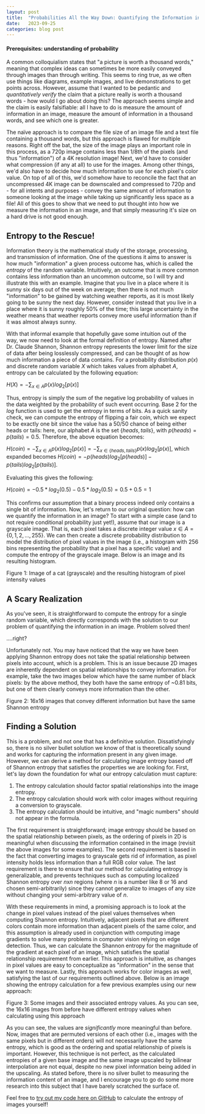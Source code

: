 ```yaml
---
layout: post
title:  "Probabilities All the Way Down: Quantifying the Information in an Image"
date:   2023-09-25
categories: blog post
---
```

#### Prerequisites: understanding of probability

A common colloquialism states that "a picture is worth a thousand words," meaning that complex ideas can sometimes be more easily conveyed through images than through writing. This seems to ring true, as we often use things like diagrams, example images, and live demonstrations to get points across. However, assume that I wanted to be pedantic and *quantitatively verify* the claim that a picture really is worth a thousand words - how would I go about doing this? The approach seems simple and the claim is easily falsifiable: all I have to do is measure the amount of information in an image, measure the amount of information in a thousand words, and see which one is greater.

The naïve approach is to compare the file size of an image file and a text file containing a thousand words, but this approach is flawed for multiple reasons. Right off the bat, the size of the image plays an important role in this process, as a 720p image contains less than 1/8th of the pixels (and thus "information") of a 4K resolution image! Next, we'd have to consider what compression (if any at all) to use for the images. Among other things, we'd also have to decide how much information to use for each pixel's color value. On top of all of this, we'd somehow have to reconcile the fact that an uncompressed 4K image can be downscaled and compressed to 720p and - for all intents and purposes - convey the same amount of information to someone looking at the image while taking up significantly less space as a file! All of this goes to show that we need to put thought into how we measure the information in an image, and that simply measuring it's size on a hard drive is not good enough.

## Entropy to the Rescue!

Information theory is the mathematical study of the storage, processing, and transmission of information. One of the questions it aims to answer is how much "information" a given process outcome has, which is called the *entropy* of the random variable. Intuitively, an outcome that is more common contains less information than an uncommon outcome, so I will try and illustrate this with an example. Imagine that you live in a place where it is sunny six days out of the week on average; then there is not much "information" to be gained by watching weather reports, as it is most likely going to be sunny the next day. However, consider instead that you live in a place where it is sunny roughly 50% of the time; this large uncertainty in the weather means that weather reports convey more useful information than if it was almost always sunny.

With that informal example that hopefully gave some intuition out of the way, we now need to look at the formal definition of entropy. Named after Dr. Claude Shannon, Shannon entropy represents the lower limit for the size of data after being losslessly compressed, and can be thought of as how much information a piece of data contains. For a probability distribution $p(x)$ and discrete random variable $X$ which takes values from alphabet $A$, entropy can be calculated by the following equation:

$H(X) = -\sum_{x \in A}p(x)log_2[p(x)]$

Thus, entropy is simply the sum of the negative log probability of values in the data weighted by the probability of such event occurring. Base 2 for the $log$ function is used to get the entropy in terms of bits. As a quick sanity check, we can compute the entropy of flipping a fair coin, which we expect to be exactly one bit since the value has a 50/50 chance of being either heads or tails: here, our alphabet $A$ is the set $\{heads, tails\}$, with $p(heads)=p(tails)=0.5$. Therefore, the above equation becomes:

$H(coin)=-\sum_{x \in A}p(x)log_2[p(x)]=-\sum_{x \in \{heads, tails\}}p(x)log_2[p(x)]$, which expanded becomes
$H(coin)=-p(heads)log_2[p(heads)]-p(tails)log_2[p(tails)]$.

Evaluating this gives the following:

$H(coin)=-0.5*log_2(0.5)-0.5*log_2(0.5)=0.5+0.5=1$

This confirms our assumption that a binary process indeed only contains a single bit of information. Now, let's return to our original question: how can we quantify the information in an image? To start with a simple case (and to not require conditional probability just yet!), assume that our image is a grayscale image. That is, each pixel takes a discrete integer value $x \in A=\{0, 1, 2,..., 255\}$. We can then create a discrete probability distribution to model the distribution of pixel values in the image (i.e., a histogram with 256 bins representing the probability that a pixel has a specific value) and compute the entropy of the grayscale image. Below is an image and its resulting histogram.



Figure 1: Image of a cat (grayscale) and the resulting histogram of pixel intensity values

## A Scary Realization
As you've seen, it is straightforward to compute the entropy for a single random variable, which directly corresponds with the solution to our problem of quantifying the information in an image. Problem solved then! 

....right?

Unfortunately not. You may have noticed that the way we have been applying Shannon entropy does not take the spatial relationship between pixels into account, which is a problem. This is an issue because 2D images are inherently dependent on spatial relationships to convey information. For example, take the two images below which have the same number of black pixels: by the above method, they both have the same entropy of ~0.81 bits, but one of them clearly conveys more information than the other.



Figure 2: 16x16 images that convey different information but have the same Shannon entropy

## Finding a Solution
This is a problem, and not one that has a definitive solution. Dissatisfyingly so, there is no silver bullet solution we know of that is theoretically sound and works for capturing the information present in any given image. However, we can derive a method for calculating image entropy based off of Shannon entropy that satisfies the properties we are looking for. First, let's lay down the foundation for what our entropy calculation must capture:

1. The entropy calculation should factor spatial relationships into the image entropy.
2. The entropy calculation should work with color images without requiring a conversion to grayscale.
3. The entropy calculation should be intuitive, and "magic numbers" should not appear in the formula.

The first requirement is straightforward; image entropy should be based on the spatial relationship between pixels, as the ordering of pixels in 2D is meaningful when discussing the information contained in the image (revisit the above images for some examples). The second requirement is based in the fact that converting images to grayscale gets rid of information, as pixel intensity holds less information than a full RGB color value. The last requirement is there to ensure that our method for calculating entropy is generalizable, and prevents techniques such as computing localized Shannon entropy over $n$x$n$ regions (where $n$ is a number like 8 or 16 and chosen semi-arbitrarily) since they cannot generalize to images of any size without changing your semi-arbitrary value of $n$.

With these requirements in mind, a promising approach is to look at the change in pixel values instead of the pixel values themselves when computing Shannon entropy. Intuitively, adjacent pixels that are different colors contain more information than adjacent pixels of the same color, and this assumption is already used in conjunction with computing image gradients to solve many problems in computer vision relying on edge detection. Thus, we can calculate the Shannon entropy for the magnitude of the gradient at each pixel of an image, which satisfies the spatial relationship requirement from earlier. This approach is intuitive, as changes in pixel values are easy to conceptualize as "information" in the sense that we want to measure. Lastly, this approach works for color images as well, satisfying the last of our requirements outlined above. Below is an image showing the entropy calculation for a few previous examples using our new approach:



Figure 3: Some images and their associated entropy values. As you can see, the 16x16 images from before have different entropy values when calculating using this approach

As you can see, the values are *significantly* more meaningful than before. Now, images that are permuted versions of each other (i.e., images with the same pixels but in different orders) will not necessarily have the same entropy, which is good as the ordering and spatial relationship of pixels is important. However, this technique is not perfect, as the calculated entropies of a given base image and the same image upscaled by bilinear interpolation are not equal, despite no new pixel information being added in the upscaling. As stated before, there is no silver bullet to measuring the information content of an image, and I encourage you to go do some more research into this subject that I have barely scratched the surface of.

Feel free to [try out my code here on GitHub](https://github.com/AdrianCiotinga/ImageEntropy) to calculate the entropy of images yourself!